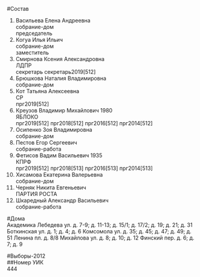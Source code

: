 #Состав  
1. Васильева Елена Андреевна  
    собрание-дом  
    председатель  
2. Когуа Илья Ильич  
    собрание-дом  
    заместитель  
3. Смирнова Ксения Александровна  
    ЛДПР  
    секретарь секретарь2019[512]  
4. Брюшкова Наталия Владимировна  
    собрание-дом  
5. Кот Татьяна Алексеевна  
    СР  
    прг2019[512]  
6. Креузов Владимир Михайлович 1980  
    ЯБЛОКО  
    прг2019[512] прг2018[512] прг2016[512] прг2014[512]  
7. Осипенко Зоя Владимировна  
    собрание-дом  
8. Пестов Егор Сергеевич  
    собрание-работа  
9. Фетисов Вадим Васильевич 1935  
    КПРФ  
    прг2019[512] прг2018[513] прг2016[513] прг2014[513]  
10. Хисамова Екатерина Валерьевна  
    собрание-дом  
11. Черняк Никита Евгеньевич  
    ПАРТИЯ РОСТА  
12. Шкаредный Александр Васильевич  
    собрание-работа  
  
#Дома  
Академика Лебедева ул. д. 7-9; д. 11-13; д. 15/1; д. 17/2; д. 19; д. 21; д. 31 Боткинская ул. д. 1; д. 4; д. 6 Комсомола ул. д. 35; д. 45; д. 47; д. 49; д. 51 Ленина пл. д. 8/8 Михайлова ул. д. 8; д. 10; д. 12 Финский пер. д. 6; д. 7; д. 9  
  
#Выборы-2012  
##Номер УИК  
444  
